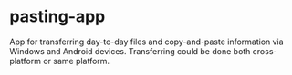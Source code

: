 # pasting-app

App for transferring day-to-day files and copy-and-paste information via Windows and Android devices. Transferring could be done both cross-platform or same platform.
